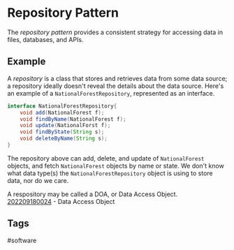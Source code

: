 # Repository Pattern

The *repository pattern* provides a consistent strategy for accessing data in files, databases, and APIs.  

## Example
A *repository* is a class that stores and retrieves data from some data source; a repository ideally doesn't reveal the details about the data source. Here's an example of a `NationalForestRepository`, represented as an interface.

```java
interface NationalForestRepository{
    void add(NationalForest f);
    void findByName(NationalForest f);
    void update(NationalForst f);
    void findByState(String s);
    void deleteByName(String s);
}

```
The repository above can add, delete, and update of `NationalForest` objects, and fetch `NationalForest` objects by name or state. We don't know what data type(s) the `NationalForestRepository` object is using to store data, nor do we care.   

A respository may be called a DOA, or Data Access Object.  
[202209180024](../202209180024) - Data Access Object

## Tags
#software
